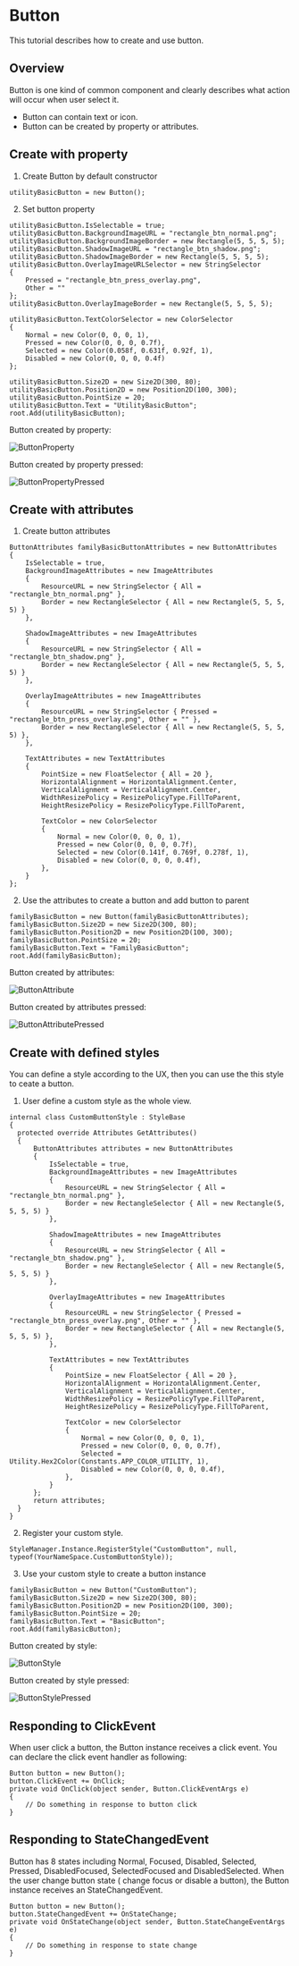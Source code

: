 # Button
This tutorial describes how to create and use button.

## Overview
Button is one kind of common component and clearly describes what action will occur when user select it.

- Button can contain text or icon.
- Button can be created by property or attributes.

## Create with property
1. Create Button by default constructor

~~~{.cs}
utilityBasicButton = new Button();
~~~

2. Set button property

~~~{.cs}
utilityBasicButton.IsSelectable = true;
utilityBasicButton.BackgroundImageURL = "rectangle_btn_normal.png";
utilityBasicButton.BackgroundImageBorder = new Rectangle(5, 5, 5, 5);
utilityBasicButton.ShadowImageURL = "rectangle_btn_shadow.png";
utilityBasicButton.ShadowImageBorder = new Rectangle(5, 5, 5, 5);
utilityBasicButton.OverlayImageURLSelector = new StringSelector
{
    Pressed = "rectangle_btn_press_overlay.png",
    Other = ""
};
utilityBasicButton.OverlayImageBorder = new Rectangle(5, 5, 5, 5);

utilityBasicButton.TextColorSelector = new ColorSelector
{
    Normal = new Color(0, 0, 0, 1),
    Pressed = new Color(0, 0, 0, 0.7f),
    Selected = new Color(0.058f, 0.631f, 0.92f, 1),
    Disabled = new Color(0, 0, 0, 0.4f)
};

utilityBasicButton.Size2D = new Size2D(300, 80);
utilityBasicButton.Position2D = new Position2D(100, 300);
utilityBasicButton.PointSize = 20;
utilityBasicButton.Text = "UtilityBasicButton";
root.Add(utilityBasicButton);
~~~

Button created by property:

![ButtonProperty](../images/ButtonProperty.PNG)

Button created by property pressed:

![ButtonPropertyPressed](../images/ButtonPropertyPressed.PNG)
## Create with attributes
1. Create button attributes

~~~{.cs}
ButtonAttributes familyBasicButtonAttributes = new ButtonAttributes
{
    IsSelectable = true,
    BackgroundImageAttributes = new ImageAttributes
    {
        ResourceURL = new StringSelector { All = "rectangle_btn_normal.png" },
        Border = new RectangleSelector { All = new Rectangle(5, 5, 5, 5) }
    },

    ShadowImageAttributes = new ImageAttributes
    {
        ResourceURL = new StringSelector { All = "rectangle_btn_shadow.png" },
        Border = new RectangleSelector { All = new Rectangle(5, 5, 5, 5) }
    },

    OverlayImageAttributes = new ImageAttributes
    {
        ResourceURL = new StringSelector { Pressed = "rectangle_btn_press_overlay.png", Other = "" },
        Border = new RectangleSelector { All = new Rectangle(5, 5, 5, 5) },
    },

    TextAttributes = new TextAttributes
    {
        PointSize = new FloatSelector { All = 20 },
        HorizontalAlignment = HorizontalAlignment.Center,
        VerticalAlignment = VerticalAlignment.Center,
        WidthResizePolicy = ResizePolicyType.FillToParent,
        HeightResizePolicy = ResizePolicyType.FillToParent,

        TextColor = new ColorSelector
        {
            Normal = new Color(0, 0, 0, 1),
            Pressed = new Color(0, 0, 0, 0.7f),
            Selected = new Color(0.141f, 0.769f, 0.278f, 1),
            Disabled = new Color(0, 0, 0, 0.4f),
        },
    }
};
~~~

2. Use the attributes to create a button and add button to parent

~~~{.cs}
familyBasicButton = new Button(familyBasicButtonAttributes);
familyBasicButton.Size2D = new Size2D(300, 80);
familyBasicButton.Position2D = new Position2D(100, 300);
familyBasicButton.PointSize = 20;
familyBasicButton.Text = "FamilyBasicButton";
root.Add(familyBasicButton);
~~~

Button created by attributes:

![ButtonAttribute](../images/ButtonAttribute.PNG)

Button created by attributes pressed:

![ButtonAttributePressed](../images/ButtonAttributePressed.PNG)
## Create with defined styles
You can define a style according to the UX, then you can use the this style to ceate a button.

1. User define a custom style as the whole view.

~~~{.cs}
internal class CustomButtonStyle : StyleBase
{
  protected override Attributes GetAttributes()
  {
      ButtonAttributes attributes = new ButtonAttributes
      {
          IsSelectable = true,
          BackgroundImageAttributes = new ImageAttributes
          {
              ResourceURL = new StringSelector { All = "rectangle_btn_normal.png" },
              Border = new RectangleSelector { All = new Rectangle(5, 5, 5, 5) }
          },

          ShadowImageAttributes = new ImageAttributes
          {
              ResourceURL = new StringSelector { All = "rectangle_btn_shadow.png" },
              Border = new RectangleSelector { All = new Rectangle(5, 5, 5, 5) }
          },

          OverlayImageAttributes = new ImageAttributes
          {
              ResourceURL = new StringSelector { Pressed = "rectangle_btn_press_overlay.png", Other = "" },
              Border = new RectangleSelector { All = new Rectangle(5, 5, 5, 5) },
          },

          TextAttributes = new TextAttributes
          {
              PointSize = new FloatSelector { All = 20 },
              HorizontalAlignment = HorizontalAlignment.Center,
              VerticalAlignment = VerticalAlignment.Center,
              WidthResizePolicy = ResizePolicyType.FillToParent,
              HeightResizePolicy = ResizePolicyType.FillToParent,

              TextColor = new ColorSelector
              {
                  Normal = new Color(0, 0, 0, 1),
                  Pressed = new Color(0, 0, 0, 0.7f),
                  Selected = Utility.Hex2Color(Constants.APP_COLOR_UTILITY, 1),
                  Disabled = new Color(0, 0, 0, 0.4f),
              },
          }
      };
      return attributes;
  }
}
~~~

2. Register your custom style.

~~~{.cs}
StyleManager.Instance.RegisterStyle("CustomButton", null, typeof(YourNameSpace.CustomButtonStyle));
~~~

3. Use your custom style to create a button instance

~~~{.cs}
familyBasicButton = new Button("CustomButton");
familyBasicButton.Size2D = new Size2D(300, 80);
familyBasicButton.Position2D = new Position2D(100, 300);
familyBasicButton.PointSize = 20;
familyBasicButton.Text = "BasicButton";
root.Add(familyBasicButton);
~~~

Button created by style:

![ButtonStyle](../images/ButtonStyle.PNG)

Button created by style pressed:

![ButtonStylePressed](../images/ButtonStylePressed.PNG)
## Responding to ClickEvent
When user click a button, the Button instance receives a click event.
You can declare the click event handler as following:

~~~{.cs}
Button button = new Button();
button.ClickEvent += OnClick;
private void OnClick(object sender, Button.ClickEventArgs e)
{
    // Do something in response to button click
}
~~~

## Responding to StateChangedEvent
Button has 8 states including Normal, Focused, Disabled, Selected, Pressed, DisabledFocused, SelectedFocused and DisabledSelected.
When the user change button state ( change focus or disable a button), the Button instance receives an StateChangedEvent.

~~~{.cs}
Button button = new Button();
button.StateChangedEvent += OnStateChange;
private void OnStateChange(object sender, Button.StateChangeEventArgs e)
{
    // Do something in response to state change
}
~~~
